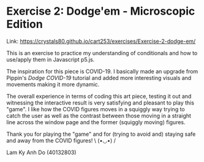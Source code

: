 # Exercise 2: Dodge'em - Microscopic Edition

Link: https://crystals80.github.io/cart253/exercises/Exercise-2-dodge-em/

This is an exercise to practice my understanding of conditionals and how to use/apply them in Javascript p5.js.

The inspiration for this piece is COVID-19. I basically made an upgrade from Pippin's <i>Dodge COVID-19</i> tutorial and added more interesting visuals and movements making it more dynamic.

The overall experience in terms of coding this art piece, testing it out and witnessing the interactive result is very satisfying and pleasant to play this "game". I like how the COVID figures moves in a squiggly way trying to catch the user as well as the contrast between those moving in a straight line across the window page and the former (squiggly moving) figures.

Thank you for playing the "game" and for (trying to avoid and) staying safe and away from the COVID figures! \ (•◡•) /

Lam Ky Anh Do
(40132803)
